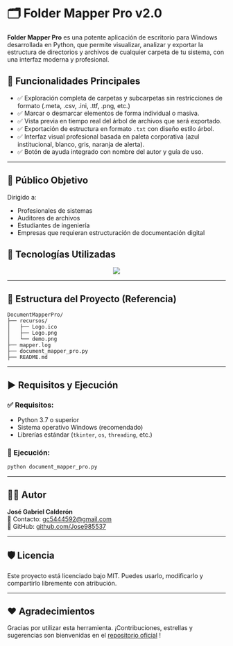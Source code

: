 # 🗂️ Folder Mapper Pro v2.0

**Folder  Mapper Pro** es una potente aplicación de escritorio para Windows desarrollada en Python, que permite visualizar, analizar y exportar la estructura de directorios y archivos de cualquier carpeta de tu sistema, con una interfaz moderna y profesional.


## 📌 Funcionalidades Principales

- ✅ Exploración completa de carpetas y subcarpetas sin restricciones de formato (.meta, .csv, .ini, .ttf, .png, etc.)
- ✅ Marcar o desmarcar elementos de forma individual o masiva.
- ✅ Vista previa en tiempo real del árbol de archivos que será exportado.
- ✅ Exportación de estructura en formato `.txt` con diseño estilo árbol.
- ✅ Interfaz visual profesional basada en paleta corporativa (azul institucional, blanco, gris, naranja de alerta).
- ✅ Botón de ayuda integrado con nombre del autor y guía de uso.

---

## 🎯 Público Objetivo

Dirigido a:
- Profesionales de sistemas
- Auditores de archivos
- Estudiantes de ingeniería
- Empresas que requieran estructuración de documentación digital





## 🔧 Tecnologías Utilizadas

<p align="center">
  <a href="https://skillicons.dev">
    <img src="https://skillicons.dev/icons?i=python,sqlite,git,vscode&theme=light&perline=5" />
  </a>
</p>

---

## 📁 Estructura del Proyecto (Referencia)

```
DocumentMapperPro/
├── recursos/
│   ├── Logo.ico
│   ├── Logo.png
│   └── demo.png
├── mapper.log
├── document_mapper_pro.py
├── README.md
```

---

## ▶️ Requisitos y Ejecución

### ✅ Requisitos:
- Python 3.7 o superior
- Sistema operativo Windows (recomendado)
- Librerías estándar (`tkinter`, `os`, `threading`, etc.)

### 🚀 Ejecución:
```bash
python document_mapper_pro.py
```

---

## 🧑‍💻 Autor

**José Gabriel Calderón**  
📧 Contacto: [gc5444592@gmail.com](mailto:gc544592@gmail.com)  
🔗 GitHub: [github.com/Jose985537](https://github.com/Jose985537)

---

## 🛡️ Licencia

Este proyecto está licenciado bajo MIT. Puedes usarlo, modificarlo y compartirlo libremente con atribución.

---

## ❤️ Agradecimientos

Gracias por utilizar esta herramienta. ¡Contribuciones, estrellas y sugerencias son bienvenidas en el [repositorio oficial](https://github.com/Jose985537) !



